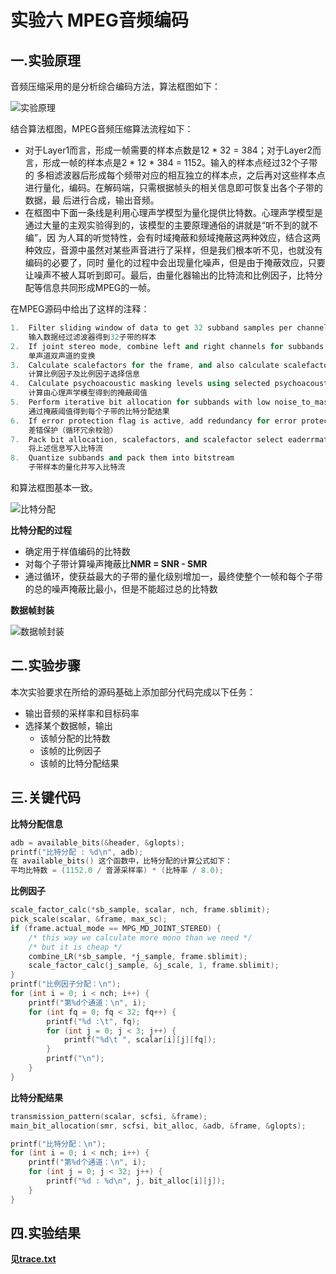 # 实验六 MPEG音频编码
## 一.实验原理

音频压缩采用的是分析综合编码方法，算法框图如下：

![实验原理](https://github.com/cucrui/Data-compression/blob/master/%E5%AE%9E%E9%AA%8C%E5%85%AD_MPEG%E9%9F%B3%E9%A2%91%E7%BC%96%E7%A0%81/img/%E5%AE%9E%E9%AA%8C%E5%8E%9F%E7%90%86.png)

结合算法框图，MPEG音频压缩算法流程如下：

+ 对于Layer1而言，形成一帧需要的样本点数是12 * 32 = 384；对于Layer2而言，形成一帧的样本点是2 * 12 * 384 = 1152。输入的样本点经过32个子带的
多相滤波器后形成每个频带对应的相互独立的样本点，之后再对这些样本点进行量化，编码。在解码端，只需根据帧头的相关信息即可恢复出各个子带的数据，最
后进行合成，输出音频。
+ 在框图中下面一条线是利用心理声学模型为量化提供比特数。心理声学模型是通过大量的主观实验得到的，该模型的主要原理通俗的讲就是“听不到的就不编”，因
为人耳的听觉特性，会有时域掩蔽和频域掩蔽这两种效应，结合这两种效应，音源中虽然对某些声音进行了采样，但是我们根本听不见，也就没有编码的必要了，同时
量化的过程中会出现量化噪声，但是由于掩蔽效应，只要让噪声不被人耳听到即可。最后，由量化器输出的比特流和比例因子，比特分配等信息共同形成MPEG的一帧。

在MPEG源码中给出了这样的注释：
```cpp
1.  Filter sliding window of data to get 32 subband samples per channel.
    输入数据经过滤波器得到32子带的样本
2.  If joint stereo mode, combine left and right channels for subbands above
    单声道双声道的变换
3.  Calculate scalefactors for the frame, and also calculate scalefactor select information.
    计算比例因子及比例因子选择信息
4.  Calculate psychoacoustic masking levels using selected psychoacoustic model.
    计算由心理声学模型得到的掩蔽阈值
5.  Perform iterative bit allocation for subbands with low noise_to_mask using masking levels from step 4.
    通过掩蔽阈值得到每个子带的比特分配结果
6.  If error protection flag is active, add redundancy for error protection.
    差错保护（循环冗余校验）
7.  Pack bit allocation, scalefactors, and scalefactor select eaderrmation onto bitstream.
    将上述信息写入比特流
8.  Quantize subbands and pack them into bitstream
    子带样本的量化并写入比特流
```
和算法框图基本一致。

![比特分配](https://github.com/cucrui/Data-compression/blob/master/%E5%AE%9E%E9%AA%8C%E5%85%AD_MPEG%E9%9F%B3%E9%A2%91%E7%BC%96%E7%A0%81/img/%E6%AF%94%E7%89%B9%E5%88%86%E9%85%8D.png)

**比特分配的过程**
+ 确定用于样值编码的比特数
+ 对每个子带计算噪声掩蔽比**NMR = SNR - SMR**
+ 通过循环，使获益最大的子带的量化级别增加一，最终使整个一帧和每个子带的总的噪声掩蔽比最小，但是不能超过总的比特数

**数据帧封装**

![数据帧封装](https://github.com/cucrui/Data-compression/blob/master/%E5%AE%9E%E9%AA%8C%E5%85%AD_MPEG%E9%9F%B3%E9%A2%91%E7%BC%96%E7%A0%81/img/%E6%95%B0%E6%8D%AE%E5%B8%A7%E5%B0%81%E8%A3%85.png)

## 二.实验步骤

本次实验要求在所给的源码基础上添加部分代码完成以下任务：

+ 输出音频的采样率和目标码率
+ 选择某个数据帧，输出
  + 该帧分配的比特数
  + 该帧的比例因子
  + 该帧的比特分配结果

## 三.关键代码

**比特分配信息**
```cpp
adb = available_bits(&header, &glopts);
printf("比特分配 : %d\n", adb);
在 available_bits() 这个函数中，比特分配的计算公式如下：
平均比特数 = (1152.0 / 音源采样率) * (比特率 / 8.0);
```
**比例因子**
```cpp
scale_factor_calc(*sb_sample, scalar, nch, frame.sblimit);
pick_scale(scalar, &frame, max_sc);
if (frame.actual_mode == MPG_MD_JOINT_STEREO) {
	/* this way we calculate more mono than we need */
	/* but it is cheap */
	combine_LR(*sb_sample, *j_sample, frame.sblimit);
	scale_factor_calc(j_sample, &j_scale, 1, frame.sblimit);
}
printf("比例因子分配：\n");
for (int i = 0; i < nch; i++) {
	printf("第%d个通道：\n", i);
	for (int fq = 0; fq < 32; fq++) {
		printf("%d :\t", fq);
		for (int j = 0; j < 3; j++) {
			printf("%d\t ", scalar[i][j][fq]);
		}
		printf("\n");
	}
}
```
**比特分配结果**
```cpp
transmission_pattern(scalar, scfsi, &frame);
main_bit_allocation(smr, scfsi, bit_alloc, &adb, &frame, &glopts);

printf("比特分配：\n");
for (int i = 0; i < nch; i++) {
	printf("第%d个通道：\n", i);
	for (int j = 0; j < 32; j++) {
		printf("%d : %d\n", j, bit_alloc[i][j]);
	}
}
```
## 四.实验结果

**见[trace.txt]()**
